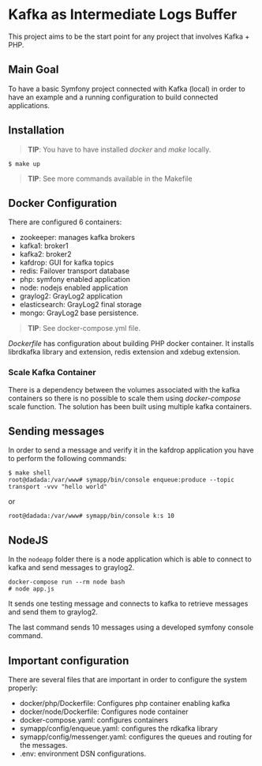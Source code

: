 # Kafka as Intermediate Logs Buffer
This project aims to be the start point for any project that involves Kafka + PHP.

## Main Goal
To have a basic Symfony project connected with Kafka (local) in order to have an
example and a running configuration to build connected applications.

## Installation
> **TIP**: You have to have installed _docker_ and _make_ locally.

    $ make up

> **TIP**: See more commands available in the Makefile

## Docker Configuration
There are configured 6 containers:
* zookeeper: manages kafka brokers 
* kafka1: broker1
* kafka2: broker2
* kafdrop: GUI for kafka topics
* redis: Failover transport database
* php: symfony enabled application
* node: nodejs enabled application
* graylog2: GrayLog2 application
* elasticsearch: GrayLog2 final storage
* mongo: GrayLog2 base persistence.

> **TIP**: See docker-compose.yml file.

_Dockerfile_ has configuration about building PHP docker container. 
It installs librdkafka library and extension, redis extension and xdebug extension.

### Scale Kafka Container
There is a dependency between the volumes associated with the kafka containers so there is no possible
to scale them using _docker-compose_ scale function. The solution has been built using
multiple kafka containers.

## Sending messages
In order to send a message and verify it in the kafdrop application you have to
perform the following commands:

    $ make shell
    root@dadada:/var/www# symapp/bin/console enqueue:produce --topic transport -vvv "hello world"

or 

    root@dadada:/var/www# symapp/bin/console k:s 10

## NodeJS
In the `nodeapp` folder there is a node application which is able to connect to kafka and send messages to graylog2.

    docker-compose run --rm node bash
    # node app.js

It sends one testing message and connects to kafka to retrieve messages and send them to graylog2.


The last command sends 10 messages using a developed symfony console command.

## Important configuration
There are several files that are important in order to configure the system properly:
* docker/php/Dockerfile: Configures php container enabling kafka
* docker/node/Dockerfile: Configures node container
* docker-compose.yaml: configures containers
* symapp/config/enqueue.yaml: configures the rdkafka library
* symapp/config/messenger.yaml: configures the queues and routing for the messages.
* .env: environment DSN configurations.
